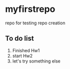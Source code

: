 # myfirstrepo
repo for testing repo creation
## To do list
1. Finished Hw1
2. start Hw2
3. let's try something else
